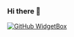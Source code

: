 ### Hi there 👋

[![GitHub WidgetBox](https://github-widgetbox.vercel.app/api/profile?username=Weerawat0101&data=followers,repositories,stars,commits)](https://github.com/Jurredr/github-widgetbox)






<!--
**Weerawat0101/Weerawat0101** is a ✨ _special_ ✨ repository because its `README.md` (this file) appears on your GitHub profile.

Here are some ideas to get you started:

- 🔭 I’m currently working on ...
- 🌱 I’m currently learning ...
- 👯 I’m looking to collaborate on ...
- 🤔 I’m looking for help with ...
- 💬 Ask me about ...
- 📫 How to reach me: ...
- 😄 Pronouns: ...
- ⚡ Fun fact: ...
-->
